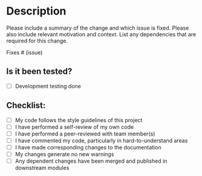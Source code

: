 # Description

Please include a summary of the change and which issue is fixed. Please also include relevant motivation and context. List any dependencies that are required for this change.

Fixes # (issue)

## Is it been tested?
- [ ] Development testing done

## Checklist:

- [ ] My code follows the style guidelines of this project
- [ ] I have performed a self-review of my own code
- [ ] I have performed a peer-reviewed with team member(s)
- [ ] I have commented my code, particularly in hard-to-understand areas
- [ ] I have made corresponding changes to the documentation
- [ ] My changes generate no new warnings
- [ ] Any dependent changes have been merged and published in downstream modules
